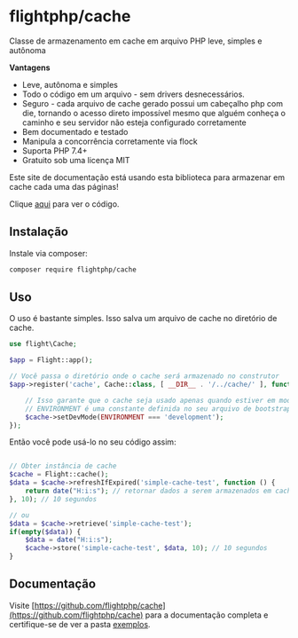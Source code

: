 # flightphp/cache

Classe de armazenamento em cache em arquivo PHP leve, simples e autônoma

**Vantagens** 
- Leve, autônoma e simples
- Todo o código em um arquivo - sem drivers desnecessários.
- Seguro - cada arquivo de cache gerado possui um cabeçalho php com die, tornando o acesso direto impossível mesmo que alguém conheça o caminho e seu servidor não esteja configurado corretamente
- Bem documentado e testado
- Manipula a concorrência corretamente via flock
- Suporta PHP 7.4+
- Gratuito sob uma licença MIT

Este site de documentação está usando esta biblioteca para armazenar em cache cada uma das páginas!

Clique [aqui](https://github.com/flightphp/cache) para ver o código.

## Instalação

Instale via composer:

```bash
composer require flightphp/cache
```

## Uso

O uso é bastante simples. Isso salva um arquivo de cache no diretório de cache.

```php
use flight\Cache;

$app = Flight::app();

// Você passa o diretório onde o cache será armazenado no construtor
$app->register('cache', Cache::class, [ __DIR__ . '/../cache/' ], function(Cache $cache) {

	// Isso garante que o cache seja usado apenas quando estiver em modo de produção
	// ENVIRONMENT é uma constante definida no seu arquivo de bootstrap ou em outro lugar no seu aplicativo
	$cache->setDevMode(ENVIRONMENT === 'development');
});
```

Então você pode usá-lo no seu código assim:

```php

// Obter instância de cache
$cache = Flight::cache();
$data = $cache->refreshIfExpired('simple-cache-test', function () {
    return date("H:i:s"); // retornar dados a serem armazenados em cache
}, 10); // 10 segundos

// ou
$data = $cache->retrieve('simple-cache-test');
if(empty($data)) {
	$data = date("H:i:s");
	$cache->store('simple-cache-test', $data, 10); // 10 segundos
}
```

## Documentação

Visite [https://github.com/flightphp/cache](https://github.com/flightphp/cache) para a documentação completa e certifique-se de ver a pasta [exemplos](https://github.com/flightphp/cache/tree/master/examples).
